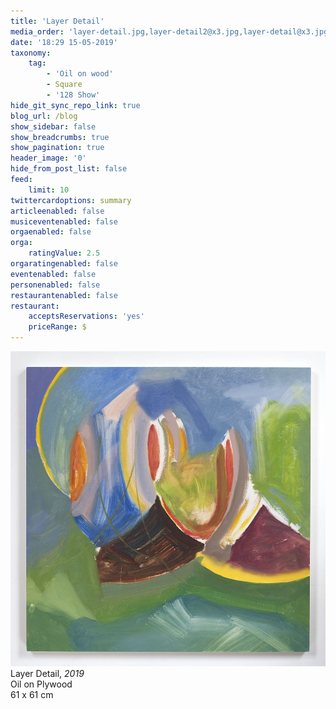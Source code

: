 ```yaml
---
title: 'Layer Detail'
media_order: 'layer-detail.jpg,layer-detail2@x3.jpg,layer-detail@x3.jpg'
date: '18:29 15-05-2019'
taxonomy:
    tag:
        - 'Oil on wood'
        - Square
        - '128 Show'
hide_git_sync_repo_link: true
blog_url: /blog
show_sidebar: false
show_breadcrumbs: true
show_pagination: true
header_image: '0'
hide_from_post_list: false
feed:
    limit: 10
twittercardoptions: summary
articleenabled: false
musiceventenabled: false
orgaenabled: false
orga:
    ratingValue: 2.5
orgaratingenabled: false
eventenabled: false
personenabled: false
restaurantenabled: false
restaurant:
    acceptsReservations: 'yes'
    priceRange: $
---
```


[![](layer-detail@x3.jpg)](/paintings/layer-detail)  
Layer Detail, _2019_  
Oil on Plywood  
61 x 61 cm